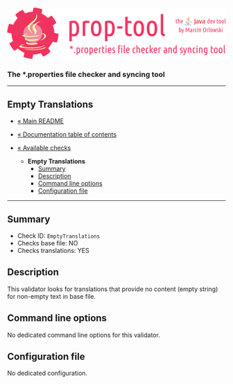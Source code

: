 ![prop-tool logo](../../artwork/prop-tool-logo.png)

### The *.properties file checker and syncing tool ###

---

## Empty Translations ##

* [« Main README](../../README.md)
* [« Documentation table of contents](../README.md)


* [« Available checks](README.md)
  * **Empty Translations**
    * [Summary](#summary)
    * [Description](#description)
    * [Command line options](#command-line-options)
    * [Configuration file](#configuration-file)

---

## Summary ##

* Check ID: `EmptyTranslations`
* Checks base file: NO
* Checks translations: YES

## Description ##

This validator looks for translations that provide no content (empty string) for non-empty text in base file.

## Command line options ##

No dedicated command line options for this validator.

## Configuration file ##

No dedicated configuration.
